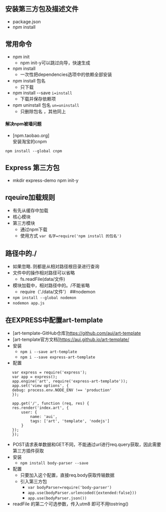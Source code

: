 ## 安装第三方包及描述文件
+ package.json
+ npm install
## 常用命令
+ npm init
    + npm init-y可以跳过向导，快速生成
+ npm install 
    + 一次性把dependencies选项中的依赖全部安装
+ npm install 包名
    + 只下载
+ npm install --save    `i=install`
    + 下载并保存依赖项
+ npm uninstall 包名    `un=uninstall`
    + 只删除包名 ，其他同上
#### 解决npm被墙问题
+ [npm.taobao.org]  
安装淘宝的cnpm
 ```shell
 npm install --global cnpm
 ```
 ## Express  第三方包
 + mkdir express-demo
 npm init-y
 ## rqeuire加载规则
 + 有先从缓存中加载
 + 核心模块
 + 第三方模块   
    + 通过npm下载
    + 使用方式 `var 名字=require('npm install 的包名') ` 
## 路径中的./
+ 如果忽略`.`则都是从相对路径根目录进行查询
+ 文件中的操作相对路径可以省略
    + fs.readFile(data/文件)   
+ 模块加载中，相对路径中的。/不能省略
    + require（'./data/文件'）
##nodemon
+ `npm install --global nodemon`
+ `nodemon app.js`
## 在EXPRESS中配置art-template
+ [art-template-GitHub仓库]https://github.com/aui/art-template
+ [art-template官方文档]https://aui.github.io/art-template/
+ 安装
    + `npm i --save art-template`
    + `npm i --save express-art-template`
+ 配置
 ``` 
    var express = require('express');
    var app = express();
    app.engine('art', require('express-art-template'));
    app.set('view options', {
    debug: process.env.NODE_ENV !== 'production'
    });

    app.get('/', function (req, res) {
    res.render('index.art', {
        user: {
            name: 'aui',
            tags: ['art', 'template', 'nodejs']
        }
    });
    }); 
```
+  POST请求表单数据和GET不同，不能通过url进行req.query获取，因此需要第三方插件获取
+ 安装
    - `npm install body-parser --save`
+ 配置
    - 只要加入这个配置，直接req.body获取传输数据
    - 引入第三方包
        * `var bodyParser=require('body-parser')`
        * `app.use(bodyParser.urlencoded({extended:false}))`
        * `app.use(bodyParser.json())`
+ readFile 的第二个可选参数，传入utm8 即可不用tostring()


 


        
